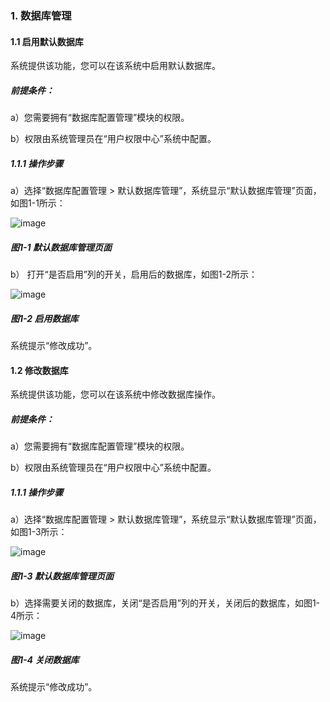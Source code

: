 ### 1. 数据库管理

#### 1.1 启用默认数据库

系统提供该功能，您可以在该系统中启用默认数据库。

##### 前提条件：

a）您需要拥有“数据库配置管理”模块的权限。

b）权限由系统管理员在“用户权限中心”系统中配置。

##### 1.1.1 操作步骤

a）选择“数据库配置管理 > 默认数据库管理”，系统显示“默认数据库管理”页面，如图1-1所示：

![image](https://user-images.githubusercontent.com/79617492/173320577-066761cf-50cf-46b7-a55c-6bbc87e5acb8.png)

##### 图1-1 默认数据库管理页面

b） 打开“是否启用”列的开关，启用后的数据库，如图1-2所示：

![image](https://user-images.githubusercontent.com/79617492/173320606-b338c327-0c56-47bf-885b-e569f2f6b8aa.png)

##### 图1-2 启用数据库

系统提示“修改成功”。

#### 1.2 修改数据库

系统提供该功能，您可以在该系统中修改数据库操作。

##### 前提条件：

a）您需要拥有“数据库配置管理”模块的权限。

b）权限由系统管理员在“用户权限中心”系统中配置。

##### 1.1.1 操作步骤

a）选择“数据库配置管理 > 默认数据库管理”，系统显示“默认数据库管理”页面，如图1-3所示：

![image](https://user-images.githubusercontent.com/79617492/173320626-c8cd7ac8-d26f-40e5-9247-b9eceab76f4f.png)

##### 图1-3 默认数据库管理页面

b）选择需要关闭的数据库，关闭“是否启用”列的开关，关闭后的数据库，如图1-4所示：

![image](https://user-images.githubusercontent.com/79617492/173320648-5ef89359-9534-48e7-80a4-ebaee94f58d1.png)

##### 图1-4 关闭数据库

系统提示“修改成功”。
